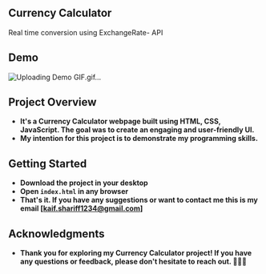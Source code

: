 ## Currency Calculator
Real time conversion using ExchangeRate- API

## Demo

![Uploading Demo GIF.gif…]()


## Project Overview
- **It's a Currency Calculator webpage built using HTML, CSS, JavaScript. The goal was to create an engaging and user-friendly UI.**
- **My intention for this project is to demonstrate my programming skills.**

## Getting Started

- **Download the project in your desktop**
- **Open `index.html` in any browser**
- **That's it. If you have any suggestions or want to contact me this is my email [kaif.shariff1234@gmail.com]**

## Acknowledgments
- **Thank you for exploring my Currency Calculator project! If you have any questions or feedback, please don't hesitate to reach out. 🚀👩‍💻**

